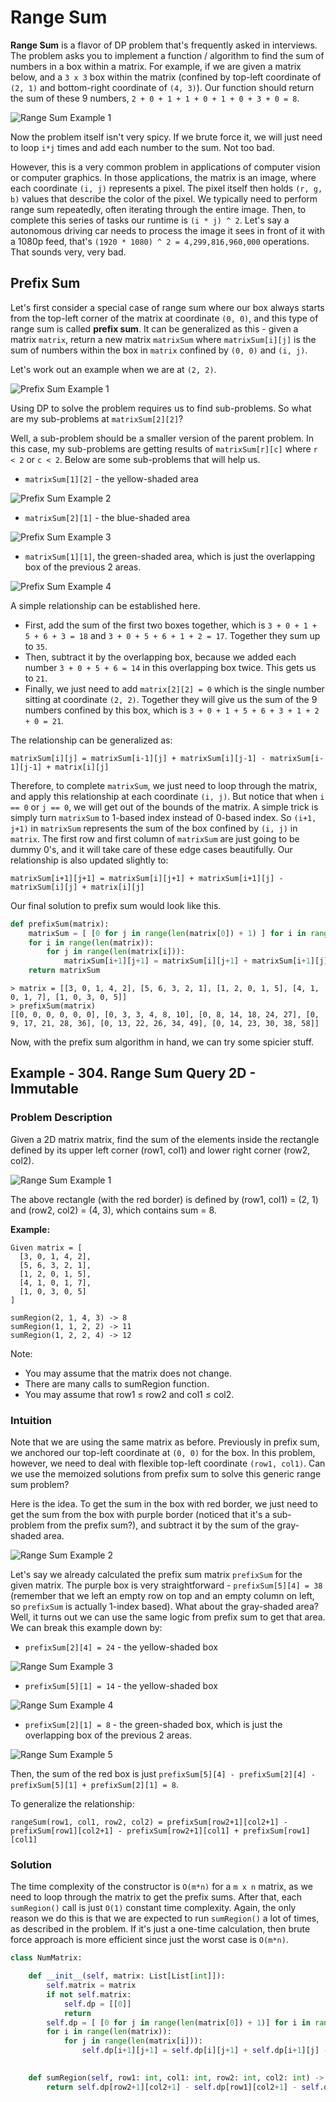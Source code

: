 # Range Sum

**Range Sum** is a flavor of DP problem that's frequently asked in interviews. The problem asks you to implement a function / algorithm to find the sum of numbers in a box within a matrix. For example, if we are given a matrix below, and a `3 x 3` box within the matrix (confined by top-left coordinate of `(2, 1)` and bottom-right coordinate of `(4, 3)`). Our function should return the sum of these 9 numbers, `2 + 0 + 1 + 1 + 0 + 1 + 0 + 3 + 0 = 8`.

![Range Sum Example 1](https://github.com/WhiskeyRomeoTango/leetcode/blob/main/dynamic-programming/range-sum/_assets/example_range_1.jpg)

Now the problem itself isn't very spicy. If we brute force it, we will just need to loop `i*j` times and add each number to the sum. Not too bad. 

However, this is a very common problem in applications of computer vision or computer graphics. In those applications, the matrix is an image, where each coordinate `(i, j)` represents a pixel. The pixel itself then holds `(r, g, b)` values that describe the color of the pixel. We typically need to perform range sum repeatedly, often iterating through the entire image. Then, to complete this series of tasks our runtime is `(i * j) ^ 2`. Let's say a autonomous driving car needs to process the image it sees in front of it with a 1080p feed, that's `(1920 * 1080) ^ 2 = 4,299,816,960,000` operations. That sounds very, very bad.

## Prefix Sum

Let's first consider a special case of range sum where our box always starts from the top-left corner of the matrix at coordinate `(0, 0)`, and this type of range sum is called **prefix sum**. It can be generalized as this - given a matrix `matrix`, return a new matrix `matrixSum` where `matrixSum[i][j]` is the sum of numbers within the box in `matrix` confined by `(0, 0)` and `(i, j)`. 

Let's work out an example when we are at `(2, 2)`.

![Prefix Sum Example 1](https://github.com/WhiskeyRomeoTango/leetcode/blob/main/dynamic-programming/range-sum/_assets/example_1.jpg)

Using DP to solve the problem requires us to find sub-problems. So what are my sub-problems at `matrixSum[2][2]`?

Well, a sub-problem should be a smaller version of the parent problem. In this case, my sub-problems are getting results of `matrixSum[r][c]` where `r < 2` or `c < 2`. Below are some sub-problems that will help us.

* `matrixSum[1][2]` - the yellow-shaded area

![Prefix Sum Example 2](https://github.com/WhiskeyRomeoTango/leetcode/blob/main/dynamic-programming/range-sum/_assets/example_2.jpg)

* `matrixSum[2][1]` - the blue-shaded area

![Prefix Sum Example 3](https://github.com/WhiskeyRomeoTango/leetcode/blob/main/dynamic-programming/range-sum/_assets/example_3.jpg)

* `matrixSum[1][1]`, the green-shaded area, which is just the overlapping box of the previous 2 areas.

![Prefix Sum Example 4](https://github.com/WhiskeyRomeoTango/leetcode/blob/main/dynamic-programming/range-sum/_assets/example_4.jpg)

A simple relationship can be established here. 

* First, add the sum of the first two boxes together, which is `3 + 0 + 1 + 5 + 6 + 3 = 18` and `3 + 0 + 5 + 6 + 1 + 2 = 17`. Together they sum up to `35`. 
* Then, subtract it by the overlapping box, because we added each number `3 + 0 + 5 + 6 = 14` in this overlapping box twice. This gets us to `21`.
* Finally, we just need to add `matrix[2][2] = 0` which is the single number sitting at coordinate `(2, 2)`. Together they will give us the sum of the 9 numbers confined by this box, which is `3 + 0 + 1 + 5 + 6 + 3 + 1 + 2 + 0 = 21`.

The relationship can be generalized as:

```
matrixSum[i][j] = matrixSum[i-1][j] + matrixSum[i][j-1] - matrixSum[i-1][j-1] + matrix[i][j]
```

Therefore, to complete `matrixSum`, we just need to loop through the matrix, and apply this relationship at each coordinate `(i, j)`. But notice that when `i == 0` or `j == 0`, we will get out of the bounds of the matrix. A simple trick is simply turn `matrixSum` to 1-based index instead of 0-based index. So `(i+1, j+1)` in `matrixSum` represents the sum of the box confined by `(i, j)` in `matrix`. The first row and first column of `matrixSum` are just going to be dummy 0's, and it will take care of these edge cases beautifully. Our relationship is also updated slightly to:

```
matrixSum[i+1][j+1] = matrixSum[i][j+1] + matrixSum[i+1][j] - matrixSum[i][j] + matrix[i][j]
```

Our final solution to prefix sum would look like this.

```python
def prefixSum(matrix):
    matrixSum = [ [0 for j in range(len(matrix[0]) + 1) ] for i in range(len(matrix[0]) + 1) ]
    for i in range(len(matrix)):
        for j in range(len(matrix[i])):
            matrixSum[i+1][j+1] = matrixSum[i][j+1] + matrixSum[i+1][j] - matrixSum[i][j] + matrix[i][j]
    return matrixSum
```
```
> matrix = [[3, 0, 1, 4, 2], [5, 6, 3, 2, 1], [1, 2, 0, 1, 5], [4, 1, 0, 1, 7], [1, 0, 3, 0, 5]]
> prefixSum(matrix)
[[0, 0, 0, 0, 0, 0], [0, 3, 3, 4, 8, 10], [0, 8, 14, 18, 24, 27], [0, 9, 17, 21, 28, 36], [0, 13, 22, 26, 34, 49], [0, 14, 23, 30, 38, 58]]
```

Now, with the prefix sum algorithm in hand, we can try some spicier stuff.

## Example - 304. Range Sum Query 2D - Immutable

### Problem Description

Given a 2D matrix matrix, find the sum of the elements inside the rectangle defined by its upper left corner (row1, col1) and lower right corner (row2, col2).

![Range Sum Example 1](https://github.com/WhiskeyRomeoTango/leetcode/blob/main/dynamic-programming/range-sum/_assets/example_range_1.jpg)

The above rectangle (with the red border) is defined by (row1, col1) = (2, 1) and (row2, col2) = (4, 3), which contains sum = 8.

**Example:**

```
Given matrix = [
  [3, 0, 1, 4, 2],
  [5, 6, 3, 2, 1],
  [1, 2, 0, 1, 5],
  [4, 1, 0, 1, 7],
  [1, 0, 3, 0, 5]
]

sumRegion(2, 1, 4, 3) -> 8
sumRegion(1, 1, 2, 2) -> 11
sumRegion(1, 2, 2, 4) -> 12
```

Note:
* You may assume that the matrix does not change.
* There are many calls to sumRegion function.
* You may assume that row1 ≤ row2 and col1 ≤ col2.

### Intuition

Note that we are using the same matrix as before. Previously in prefix sum, we anchored our top-left coordinate at `(0, 0)` for the box. In this problem, however, we need to deal with flexible top-left coordinate `(row1, col1)`. Can we use the memoized solutions from prefix sum to solve this generic range sum problem?

Here is the idea. To get the sum in the box with red border, we just need to get the sum from the box with purple border (noticed that it's a sub-problem from the prefix sum?), and subtract it by the sum of the gray-shaded area.

![Range Sum Example 2](https://github.com/WhiskeyRomeoTango/leetcode/blob/main/dynamic-programming/range-sum/_assets/example_range_2.jpg)

Let's say we already calculated the prefix sum matrix `prefixSum` for the given matrix. The purple box is very straightforward - `prefixSum[5][4] = 38` (remember that we left an empty row on top and an empty column on left, so `prefixSum` is actually 1-index based). What about the gray-shaded area? Well, it turns out we can use the same logic from prefix sum to get that area.  We can break this example down by: 

* `prefixSum[2][4] = 24` - the yellow-shaded box

![Range Sum Example 3](https://github.com/WhiskeyRomeoTango/leetcode/blob/main/dynamic-programming/range-sum/_assets/example_range_3.jpg)

* `prefixSum[5][1] = 14` - the yellow-shaded box

![Range Sum Example 4](https://github.com/WhiskeyRomeoTango/leetcode/blob/main/dynamic-programming/range-sum/_assets/example_range_4.jpg)

* `prefixSum[2][1] = 8` - the green-shaded box, which is just the overlapping box of the previous 2 areas.

![Range Sum Example 5](https://github.com/WhiskeyRomeoTango/leetcode/blob/main/dynamic-programming/range-sum/_assets/example_range_5.jpg)

Then, the sum of the red box is just `prefixSum[5][4] - prefixSum[2][4] - prefixSum[5][1] + prefixSum[2][1] = 8`.

To generalize the relationship:

```
rangeSum(row1, col1, row2, col2) = prefixSum[row2+1][col2+1] - prefixSum[row1][col2+1] - prefixSum[row2+1][col1] + prefixSum[row1][col1]
```

### Solution

The time complexity of the constructor is `O(m*n)` for a `m x n` matrix, as we need to loop through the matrix to get the prefix sums. After that, each `sumRegion()` call is just `O(1)` constant time complexity. Again, the only reason we do this is that we are expected to run `sumRegion()` a lot of times, as described in the problem. If it's just a one-time calculation, then brute force approach is more efficient since just the worst case is `O(m*n)`.

```python
class NumMatrix:

    def __init__(self, matrix: List[List[int]]):
        self.matrix = matrix
        if not self.matrix:
            self.dp = [[0]]
            return
        self.dp = [ [0 for j in range(len(matrix[0]) + 1)] for i in range(len(matrix) + 1) ] 
        for i in range(len(matrix)):
            for j in range(len(matrix[i])):
                self.dp[i+1][j+1] = self.dp[i][j+1] + self.dp[i+1][j] - self.dp[i][j] + self.matrix[i][j]
        

    def sumRegion(self, row1: int, col1: int, row2: int, col2: int) -> int:
        return self.dp[row2+1][col2+1] - self.dp[row1][col2+1] - self.dp[row2+1][col1] + self.dp[row1][col1]
```

